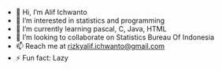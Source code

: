 - 👋 Hi, I’m Alif Ichwanto
- 👀 I’m interested in statistics and programming
- 🌱 I’m currently learning pascal, C, Java, HTML
- 💞️ I’m looking to collaborate on Statistics Bureau Of Indonesia
- 📫 Reach me at rizkyalif.ichwanto@gmail.com
- ⚡ Fun fact: Lazy

<!---
alifichwnt/alifichwnt is a ✨ special ✨ repository because its `README.md` (this file) appears on your GitHub profile.
You can click the Preview link to take a look at your changes.
--->
